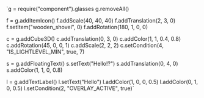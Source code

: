 `g = require("component").glasses
g.removeAll()

f = g.addItemIcon()
f.addScale(40, 40, 40)
f.addTranslation(2, 3, 0)
f.setItem("wooden_shovel", 0)
f.addRotation(180, 1, 0, 0)

c = g.addCube3D()
c.addTranslation(0, 3, 0)
c.addColor(1, 1, 0.4, 0.8)
c.addRotation(45, 0, 0, 1)
c.addScale(2, 2, 2)
c.setCondition(4, "IS_LIGHTLEVEL_MIN", true, 7)

s = g.addFloatingText()
s.setText("Hello!?")
s.addTranslation(0, 4, 0)
s.addColor(1, 1, 0, 0.8)

l = g.addTextLabel()
l.setText("Hello")
l.addColor(1, 0, 0, 0.5)
l.addColor(0, 1, 0, 0.5)
l.setCondition(2, "OVERLAY_ACTIVE", true)`